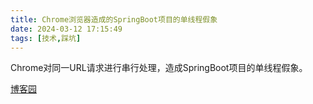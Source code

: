 ```yaml
---
title: Chrome浏览器造成的SpringBoot项目的单线程假象
date: 2024-03-12 17:15:49
tags: [技术,踩坑]
---
```




Chrome对同一URL请求进行串行处理，造成SpringBoot项目的单线程假象。

[博客园](https://www.cnblogs.com/anenyang/articles/13878536.html)
